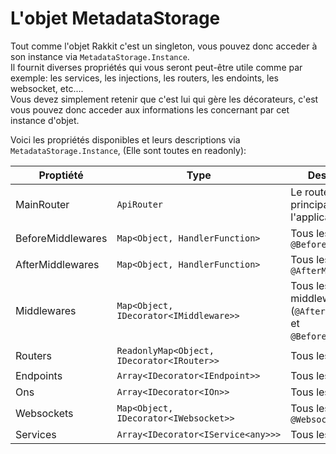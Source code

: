 # L'objet MetadataStorage
Tout comme l'objet Rakkit c'est un singleton, vous pouvez donc acceder à son instance via `MetadataStorage.Instance`.  
Il fournit diverses propriétés qui vous seront peut-être utile comme par exemple: les services, les injections, les routers, les endoints, les websocket, etc....  
Vous devez simplement retenir que c'est lui qui gère les décorateurs, c'est vous pouvez donc acceder aux informations les concernant par cet instance d'objet.

Voici les propriétés disponibles et leurs descriptions via `MetadataStorage.Instance`, (Elle sont toutes en readonly):

| Proptiété | Type | Description |
| --- | --- | --- |
| MainRouter | `ApiRouter` | Le routeur principale de l'application `/` |
| BeforeMiddlewares | `Map<Object, HandlerFunction>` | Tous les `@BeforeMiddleware` |
| AfterMiddlewares | `Map<Object, HandlerFunction>` | Tous les `@AfterMiddleware` |
| Middlewares | `Map<Object, IDecorator<IMiddleware>>` | Tous les middlewares (`@AfterMiddleware` et `@BeforeMiddleware`) |
| Routers | `ReadonlyMap<Object, IDecorator<IRouter>>` | Tous les `@Router` |
| Endpoints | `Array<IDecorator<IEndpoint>>` | Tous les `@Endpoint` |
| Ons | `Array<IDecorator<IOn>>` | Tous les `@On` |
| Websockets | `Map<Object, IDecorator<IWebsocket>>` | Tous les `@Websocket` |
| Services | `Array<IDecorator<IService<any>>>` | Tous les `@Service` |

